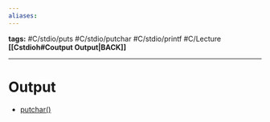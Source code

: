 ```yaml
---
aliases:
---
```

**tags:** #C/stdio/puts #C/stdio/putchar #C/stdio/printf #C/Lecture 
**[[Cstdioh#Coutput Output|BACK]]**

---
# Output
- [putchar()](Cputchar.md)